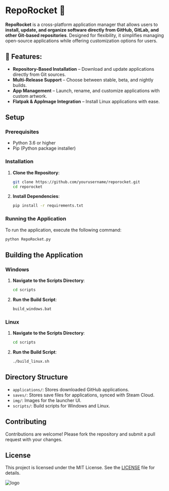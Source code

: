 # RepoRocket 🚀

**RepoRocket** is a cross-platform application manager that allows users to **install, update, and organize software directly from GitHub, GitLab, and other Git-based repositories**. Designed for flexibility, it simplifies managing open-source applications while offering customization options for users.

## 🔹 Features:
- **Repository-Based Installation** – Download and update applications directly from Git sources.
- **Multi-Release Support** – Choose between stable, beta, and nightly builds.
- **App Management** – Launch, rename, and customize applications with custom artwork.
- **Flatpak & AppImage Integration** – Install Linux applications with ease.
## Setup

### Prerequisites
- Python 3.6 or higher
- Pip (Python package installer)

### Installation
1. **Clone the Repository**:
    ```bash
    git clone https://github.com/yourusername/reporocket.git
    cd reporocket
    ```

2. **Install Dependencies**:
    ```bash
    pip install -r requirements.txt
    ```

### Running the Application
To run the application, execute the following command:
```bash
python RepoRocket.py
```

## Building the Application

### Windows
1. **Navigate to the Scripts Directory**:
    ```bash
    cd scripts
    ```

2. **Run the Build Script**:
    ```bat
    build_windows.bat
    ```

### Linux
1. **Navigate to the Scripts Directory**:
    ```bash
    cd scripts
    ```

2. **Run the Build Script**:
    ```bash
    ./build_linux.sh
    ```

## Directory Structure
- `applications/`: Stores downloaded GitHub applications.
- `saves/`: Stores save files for applications, synced with Steam Cloud.
- `img/`: Images for the launcher UI.
- `scripts/`: Build scripts for Windows and Linux.

## Contributing
Contributions are welcome! Please fork the repository and submit a pull request with your changes.

## License
This project is licensed under the MIT License. See the [LICENSE](LICENSE) file for details.

![logo](https://github.com/user-attachments/assets/e933c40b-98d0-41d7-bba3-cffcfa00da33)

